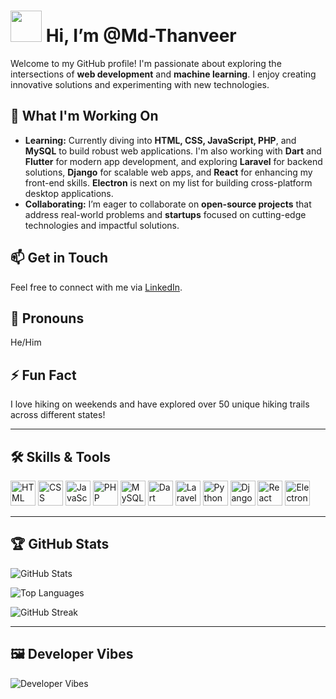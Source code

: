 # <img src="https://media.giphy.com/media/hvRJCLFzcasrR4ia7z/giphy.gif" width="50px"> Hi, I’m @Md-Thanveer

Welcome to my GitHub profile! I'm passionate about exploring the intersections of **web development** and **machine learning**. I enjoy creating innovative solutions and experimenting with new technologies.

## 🌟 What I'm Working On

- **Learning:** Currently diving into **HTML, CSS, JavaScript, PHP**, and **MySQL** to build robust web applications. I'm also working with **Dart** and **Flutter** for modern app development, and exploring **Laravel** for backend solutions, **Django** for scalable web apps, and **React** for enhancing my front-end skills. **Electron** is next on my list for building cross-platform desktop applications.
- **Collaborating:** I’m eager to collaborate on **open-source projects** that address real-world problems and **startups** focused on cutting-edge technologies and impactful solutions.

## 📫 Get in Touch

Feel free to connect with me via [LinkedIn](https://www.linkedin.com/in/yourprofile).

## 🧩 Pronouns

He/Him

## ⚡ Fun Fact

I love hiking on weekends and have explored over 50 unique hiking trails across different states!

---

## 🛠 Skills & Tools

<p align="left">
  <img src="https://cdn.jsdelivr.net/gh/devicons/devicon/icons/html5/html5-original.svg" alt="HTML" width="40" height="40"/>
  <img src="https://cdn.jsdelivr.net/gh/devicons/devicon/icons/css3/css3-original.svg" alt="CSS" width="40" height="40"/> 
  <img src="https://cdn.jsdelivr.net/gh/devicons/devicon/icons/javascript/javascript-original.svg" alt="JavaScript" width="40" height="40"/>
  <img src="https://cdn.jsdelivr.net/gh/devicons/devicon/icons/php/php-original.svg" alt="PHP" width="40" height="40"/>
  <img src="https://cdn.jsdelivr.net/gh/devicons/devicon/icons/mysql/mysql-original.svg" alt="MySQL" width="40" height="40"/>
  <img src="https://cdn.jsdelivr.net/gh/devicons/devicon/icons/dart/dart-original.svg" alt="Dart" width="40" height="40"/>
  <img src="https://upload.wikimedia.org/wikipedia/commons/9/9a/Laravel.svg" alt="Laravel" width="40" height="40"/>
  <img src="https://cdn.jsdelivr.net/gh/devicons/devicon/icons/python/python-original.svg" alt="Python" width="40" height="40"/>
  <img src="https://cdn.jsdelivr.net/gh/devicons/devicon/icons/django/django-plain.svg" alt="Django" width="40" height="40"/>
  <img src="https://cdn.jsdelivr.net/gh/devicons/devicon/icons/react/react-original.svg" alt="React" width="40" height="40"/>
  <img src="https://cdn.jsdelivr.net/gh/devicons/devicon/icons/electron/electron-original.svg" alt="Electron" width="40" height="40"/>
</p>

---

## 🏆 GitHub Stats

<!-- GitHub Stats Card -->
![GitHub Stats](https://github-readme-stats.vercel.app/api?username=Md-Thanveer&show_icons=true&hide_title=true&hide=prs&count_private=true&include_all_commits=true&line_height=20&theme=radical)

<!-- Top Languages Card -->
![Top Languages](https://github-readme-stats.vercel.app/api/top-langs/?username=Md-Thanveer&layout=compact&theme=radical)

<!-- Streak Stats Card -->
![GitHub Streak](https://github-readme-streak-stats.herokuapp.com/?user=Md-Thanveer&theme=radical)

---

## 🖼️ Developer Vibes

![Developer Vibes](https://t3.ftcdn.net/jpg/08/24/71/98/240_F_824719896_gKb7ueuQjnBROHdABOJMvbiZ1vHX8Xiw.jpg)
